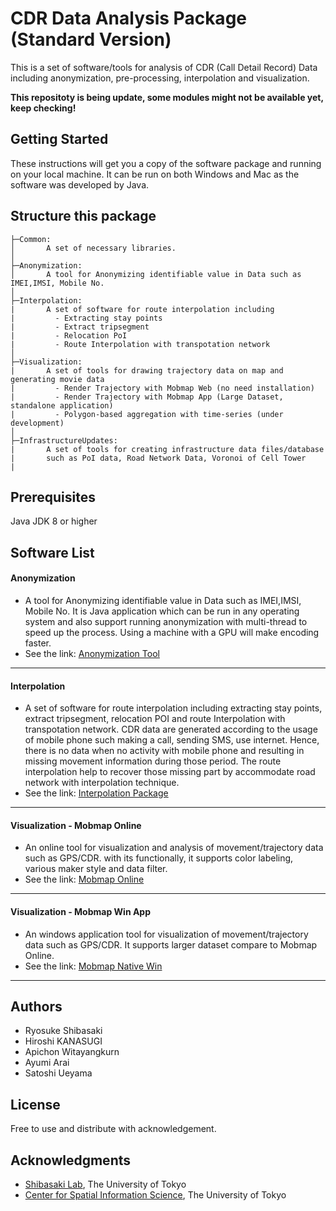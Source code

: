 # CDR Data Analysis Package (Standard Version)
This is a set of software/tools for analysis of CDR (Call Detail Record) Data including anonymization, pre-processing, interpolation and visualization. 

**This repositoty is being update, some modules might not be available yet, keep checking!**

## Getting Started

These instructions will get you a copy of the software package and running on your local machine. It can be run on both Windows and Mac as the software was developed by Java.

## Structure this package
```
├─Common:
│       A set of necessary libraries.
│
├─Anonymization:
│       A tool for Anonymizing identifiable value in Data such as IMEI,IMSI, Mobile No.
│
├─Interpolation:
|       A set of software for route interpolation including 
|         - Extracting stay points
|         - Extract tripsegment
|         - Relocation PoI
|         - Route Interpolation with transpotation network
│
├─Visualization:
|       A set of tools for drawing trajectory data on map and generating movie data 
|         - Render Trajectory with Mobmap Web (no need installation)
|         - Render Trajectory with Mobmap App (Large Dataset, standalone application)
|         - Polygon-based aggregation with time-series (under development)
│
├─InfrastructureUpdates:
|       A set of tools for creating infrastructure data files/database 
|       such as PoI data, Road Network Data, Voronoi of Cell Tower
|

```

## Prerequisites
Java JDK 8 or higher

## Software List

#### Anonymization 
* A tool for Anonymizing identifiable value in Data such as IMEI,IMSI, Mobile No. It is Java application which can be run in any operating system and also support running anonymization  with multi-thread to speed up the process. Using a machine with a GPU will make encoding faster. 
* See the link: [Anonymization Tool](/Anonymization)
___
#### Interpolation 
* A set of software for route interpolation including extracting stay points, extract tripsegment, relocation POI and route Interpolation with transpotation network. CDR data are generated according to the usage of mobile phone such making a call, sending SMS, use internet. Hence, there is no data when no activity with mobile phone and resulting in missing movement information during those period. The route interpolation help to recover those missing part by accommodate road network with interpolation technique.
* See the link: [Interpolation Package](/Interpolation)
___
#### Visualization - Mobmap Online 
* An online tool for visualization and analysis of movement/trajectory data such as GPS/CDR. with its functionally, it supports color labeling, various maker style and data filter.
* See the link: [Mobmap Online](/Visualization/MobmapWeb)
***
#### Visualization - Mobmap Win App
* An windows application tool for visualization of movement/trajectory data such as GPS/CDR. It supports larger dataset compare to Mobmap Online.
* See the link: [Mobmap Native Win ](/Visualization/MobMapNativeWin)
***



## Authors
* Ryosuke Shibasaki
* Hiroshi KANASUGI
* Apichon Witayangkurn
* Ayumi Arai
* Satoshi Ueyama


## License

Free to use and distribute with acknowledgement.

## Acknowledgments

* [Shibasaki Lab](https://shiba.iis.u-tokyo.ac.jp), The University of Tokyo
* [Center for Spatial Information Science](http://www.csis.u-tokyo.ac.jp/en/), The University of Tokyo

